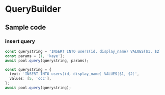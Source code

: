# QueryBuilder

## Sample code

### insert query

```ts
const querystring = 'INSERT INTO users(id, display_name) VALUES($1, $2) RETURNING *';
const params = [1, 'kaye'];
await pool.query(querystring, params);
```

```ts
const querystring = {
  text: 'INSERT INTO users(id, display_name) VALUES($1, $2)',
  values: [5, 'ccc'],
};
await pool.query(querystring);
```

